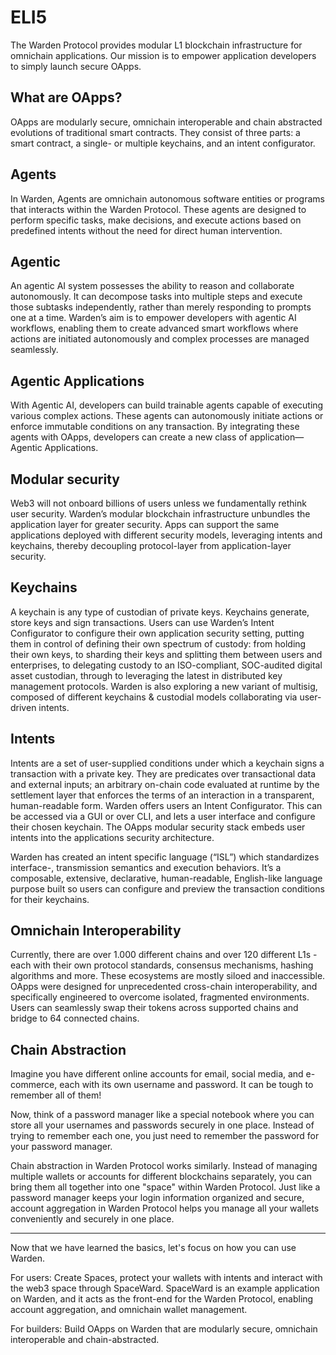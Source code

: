 # ELI5

The Warden Protocol provides modular L1 blockchain infrastructure for omnichain applications. Our mission is to empower application developers to simply launch secure OApps.

## What are OApps?
  

OApps are modularly secure, omnichain interoperable and chain abstracted evolutions of traditional smart contracts. They consist of three parts: a smart contract, a single- or multiple keychains, and an intent configurator.

## Agents

In Warden, Agents are omnichain autonomous software entities or programs that interacts within the Warden Protocol. These agents are designed to perform specific tasks, make decisions, and execute actions based on predefined intents without the need for direct human intervention.


## Agentic

An agentic AI system possesses the ability to reason and collaborate autonomously. It can decompose tasks into multiple steps and execute those subtasks independently, rather than merely responding to prompts one at a time. Warden’s aim is to empower developers with agentic AI workflows, enabling them to create advanced smart workflows where actions are initiated autonomously and complex processes are managed seamlessly.

## Agentic Applications


With Agentic AI, developers can build trainable agents capable of executing various complex actions. These agents can autonomously initiate actions or enforce immutable conditions on any transaction. By integrating these agents with OApps, developers can create a new class of application—Agentic Applications.

## Modular security


Web3 will not onboard billions of users unless we fundamentally rethink user security. Warden’s modular blockchain infrastructure unbundles the application layer for greater security. Apps can support the same applications deployed with different security models, leveraging intents and keychains, thereby decoupling protocol-layer from application-layer security.

  

## Keychains

A keychain is any type of custodian of private keys. Keychains generate, store keys and sign transactions. Users can use Warden’s Intent Configurator to configure their own application security setting, putting them in control of defining their own spectrum of custody: from holding their own keys, to sharding their keys and splitting them between users and enterprises, to delegating custody to an ISO-compliant, SOC-audited digital asset custodian, through to leveraging the latest in distributed key management protocols. Warden is also exploring a new variant of multisig, composed of different keychains & custodial models collaborating via user-driven intents.

  

## Intents

Intents are a set of user-supplied conditions under which a keychain signs a transaction with a private key. They are predicates over transactional data and external inputs; an arbitrary on-chain code evaluated at runtime by the settlement layer that enforces the terms of an interaction in a transparent, human-readable form. Warden offers users an Intent Configurator. This can be accessed via a GUI or over CLI, and lets a user interface and configure their chosen keychain. The OApps modular security stack embeds user intents into the applications security architecture.

Warden has created an intent specific language (“ISL”) which standardizes interface-, transmission semantics and execution behaviors. It’s a composable, extensive, declarative, human-readable, English-like language purpose built so users can configure and preview the transaction conditions for their keychains.

  

## Omnichain Interoperability

  

Currently, there are over 1.000 different chains and over 120 different L1s - each with their own protocol standards, consensus mechanisms, hashing algorithms and more. These ecosystems are mostly siloed and inaccessible. OApps were designed for unprecedented cross-chain interoperability, and specifically engineered to overcome isolated, fragmented environments. Users can seamlessly swap their tokens across supported chains and bridge to 64 connected chains.

  
  

## Chain Abstraction

Imagine you have different online accounts for email, social media, and e-commerce, each with its own username and password. It can be tough to remember all of them!

Now, think of a password manager like a special notebook where you can store all your usernames and passwords securely in one place. Instead of trying to remember each one, you just need to remember the password for your password manager.

Chain abstraction in Warden Protocol works similarly. Instead of managing multiple wallets or accounts for different blockchains separately, you can bring them all together into one "space" within Warden Protocol. Just like a password manager keeps your login information organized and secure, account aggregation in Warden Protocol helps you manage all your wallets conveniently and securely in one place.

----------

Now that we have learned the basics, let's focus on how you can use Warden.

For users: Create Spaces, protect your wallets with intents and interact with the web3 space through SpaceWard. SpaceWard is an example application on Warden, and it acts as the front-end for the Warden Protocol, enabling account aggregation, and omnichain wallet management.

For builders: Build OApps on Warden that are modularly secure, omnichain interoperable and chain-abstracted.
